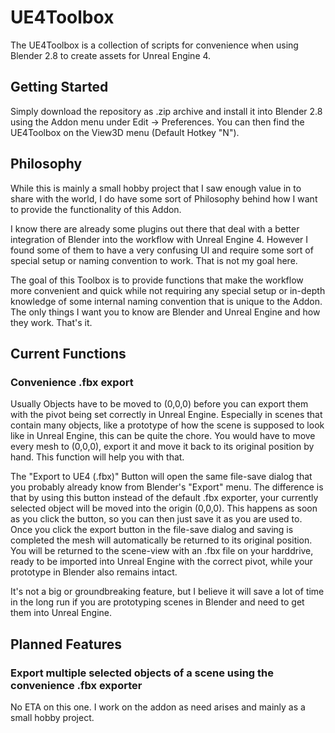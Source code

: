 # UE4Toolbox
The UE4Toolbox is a collection of scripts for convenience when using Blender 2.8 to create assets for Unreal Engine 4.

## Getting Started

Simply download the repository as .zip archive and install it into Blender 2.8 using the Addon menu under Edit -> Preferences. You can then find the UE4Toolbox on the View3D menu (Default Hotkey "N").

## Philosophy

While this is mainly a small hobby project that I saw enough value in to share with the world, I do have some sort of Philosophy behind how I want to provide the functionality of this Addon.

I know there are already some plugins out there that deal with a better integration of Blender into the workflow with Unreal Engine 4. However I found some of them to have a very confusing UI and require some sort of special setup or naming convention to work. That is not my goal here.

The goal of this Toolbox is to provide functions that make the workflow more convenient and quick while not requiring any special setup or in-depth knowledge of some internal naming convention that is unique to the Addon. The only things I want you to know are Blender and Unreal Engine and how they work. That's it.

## Current Functions

### Convenience .fbx export

Usually Objects have to be moved to (0,0,0) before you can export them with the pivot being set correctly in Unreal Engine. Especially in scenes that contain many objects, like a prototype of how the scene is supposed to look like in Unreal Engine, this can be quite the chore. You would have to move every mesh to (0,0,0), export it and move it back to its original position by hand. This function will help you with that.

The "Export to UE4 (.fbx)" Button will open the same file-save dialog that you probably already know from Blender's "Export" menu.
The difference is that by using this button instead of the default .fbx exporter, your currently selected object will be moved into the origin (0,0,0). This happens as soon as you click the button, so you can then just save it as you are used to. 
Once you click the export button in the file-save dialog and saving is completed the mesh will automatically be returned to its original position. You will be returned to the scene-view with an .fbx file on your harddrive, ready to be imported into Unreal Engine with the correct pivot, while your prototype in Blender also remains intact.

It's not a big or groundbreaking feature, but I believe it will save a lot of time in the long run if you are prototyping scenes in Blender and need to get them into Unreal Engine.

## Planned Features

### Export multiple selected objects of a scene using the convenience .fbx exporter
No ETA on this one. I work on the addon as need arises and mainly as a small hobby project.


